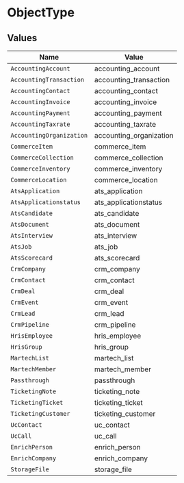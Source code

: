 # ObjectType


## Values

| Name                     | Value                    |
| ------------------------ | ------------------------ |
| `AccountingAccount`      | accounting_account       |
| `AccountingTransaction`  | accounting_transaction   |
| `AccountingContact`      | accounting_contact       |
| `AccountingInvoice`      | accounting_invoice       |
| `AccountingPayment`      | accounting_payment       |
| `AccountingTaxrate`      | accounting_taxrate       |
| `AccountingOrganization` | accounting_organization  |
| `CommerceItem`           | commerce_item            |
| `CommerceCollection`     | commerce_collection      |
| `CommerceInventory`      | commerce_inventory       |
| `CommerceLocation`       | commerce_location        |
| `AtsApplication`         | ats_application          |
| `AtsApplicationstatus`   | ats_applicationstatus    |
| `AtsCandidate`           | ats_candidate            |
| `AtsDocument`            | ats_document             |
| `AtsInterview`           | ats_interview            |
| `AtsJob`                 | ats_job                  |
| `AtsScorecard`           | ats_scorecard            |
| `CrmCompany`             | crm_company              |
| `CrmContact`             | crm_contact              |
| `CrmDeal`                | crm_deal                 |
| `CrmEvent`               | crm_event                |
| `CrmLead`                | crm_lead                 |
| `CrmPipeline`            | crm_pipeline             |
| `HrisEmployee`           | hris_employee            |
| `HrisGroup`              | hris_group               |
| `MartechList`            | martech_list             |
| `MartechMember`          | martech_member           |
| `Passthrough`            | passthrough              |
| `TicketingNote`          | ticketing_note           |
| `TicketingTicket`        | ticketing_ticket         |
| `TicketingCustomer`      | ticketing_customer       |
| `UcContact`              | uc_contact               |
| `UcCall`                 | uc_call                  |
| `EnrichPerson`           | enrich_person            |
| `EnrichCompany`          | enrich_company           |
| `StorageFile`            | storage_file             |